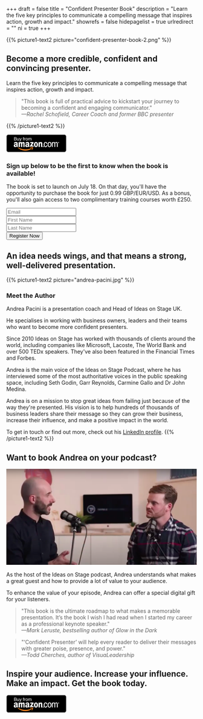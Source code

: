 +++
draft 			= false
title 			= "Confident Presenter Book"
description		= "Learn the five key principles to communicate a compelling message that inspires action, growth and impact."
showrefs		= false
hidepagelist		= true
urlredirect		= ""
ni				= true
+++

{{% picture1-text2 picture="confident-presenter-book-2.png" %}}
## Become a more credible, confident and convincing presenter.
 
Learn the five key principles to communicate a compelling message that inspires action, growth and impact.

> "This book is full of practical advice to kickstart your journey to becoming a confident and engaging communicator."
<br /><i>—Rachel Schofield, Career Coach and former BBC presenter</i>

{{% /picture1-text2 %}}

<a href="https://www.amazon.com/Business-Presentation-Revolution-Inspire-Action/dp/1781336091/" target="_blank"><img src="amazon-button.png" /></a>

### Sign up below to be the first to know when the book is available!

The book is set to launch on July 18. On that day, you'll have the opportunity to purchase the book for just 0.99 GBP/EUR/USD. As a bonus, you'll also gain access to two complimentary training courses worth £250.

<section id="register-now">
	<div class="layout-content">
		<div class="layout-content-narrow">
			<form action="{{ .RelPermalink }}" method="POST" name="registerForm" id="registerform" data-netlify="true">
				<div class="iosform-group">
					<input type="email" id="registeremail" name="email" class="iosform-control" placeholder="Email" pattern="(?!(^[.-].*|[^@]*[.-]@|.*\.{2,}.*)|^.{254}.)([a-zA-Z0-9!#$%&'*+\/=?^_`{|}~.-]+@)(?!-.*|.*-\.)([a-zA-Z0-9-]{1,63}\.)+[a-zA-Z]{2,15}"oninvalid="alert('{{ with .Site.Params.subscribe.form.email.warning }}{{ .  | markdownify }}{{ end }}');" required>
				</div>
				<div class="iosform-group">
					<input type="text" id="registernamefirst" name="First Name" class="iosform-control" placeholder="First Name" required>       
				</div>
				<div class="iosform-group">
					<input type="text" id="registernamelast" name="Last Name" class="iosform-control" placeholder="Last Name" required>            
				</div>
				<div class="clearfix">
				</div>
				<div class="iosform-button">
					<input type="submit" value="Register Now" class="button-primary" success="Success" wait="Wait…">    
				</div>     
			</form>
		</div>
	</div>    
</section>

## An idea needs wings, and that means a strong, well-delivered presentation.

{{% picture1-text2 picture="andrea-pacini.jpg" %}}
### Meet the Author

Andrea Pacini is a presentation coach and Head of Ideas on Stage UK.

He specialises in working with business owners, leaders and their teams who want to become more confident presenters.

Since 2010 Ideas on Stage has worked with thousands of clients around the world, including companies like Microsoft, Lacoste, The World Bank and over 500 TEDx speakers. They've also been featured in the Financial Times and Forbes.

Andrea is the main voice of the Ideas on Stage Podcast, where he has interviewed some of the most authoritative voices in the public speaking space, including Seth Godin, Garr Reynolds, Carmine Gallo and Dr John Medina.

Andrea is on a mission to stop great ideas from failing just because of the way they're presented. His vision is to help hundreds of thousands of business leaders share their message so they can grow their business, increase their influence, and make a positive impact in the world.

To get in touch or find out more, check out his [LinkedIn profile](https://www.linkedin.com/in/apacini/). 
{{% /picture1-text2 %}}


## Want to book Andrea on your podcast? 

![Andrea talking](andrea-talking.png)

As the host of the Ideas on Stage podcast, Andrea understands what makes a great guest and how to provide a lot of value to your audience.

To enhance the value of your episode, Andrea can offer a special digital gift for your listeners.

> "This book is the ultimate roadmap to what makes a memorable presentation. It’s the book I wish I had read when I started my career as a professional keynote speaker." 
<br /><i>—Mark Leruste, bestselling author of Glow in the Dark</i>


> "‘Confident Presenter’ will help every reader to deliver their messages with greater poise, presence, and power."
<br /><i>—Todd Cherches, author of VisuaLeadership</i>

## Inspire your audience. Increase your influence. Make an impact. Get the book today.

<a href="https://www.amazon.com/Business-Presentation-Revolution-Inspire-Action/dp/1781336091/" target="_blank"><img src="amazon-button.png" /></a>


